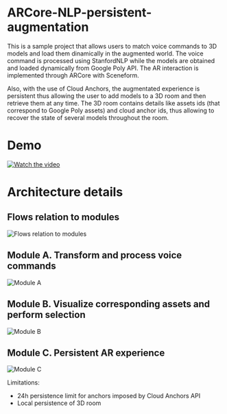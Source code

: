 # ARCore-NLP-persistent-augmentation

This is a sample project that allows users to match voice commands to 3D models and load them dinamically in the augmented world. The voice command is processed using StanfordNLP while the models are obtained and loaded dynamically from Google Poly API. The AR interaction is implemented through ARCore with Sceneform.

Also, with the use of Cloud Anchors, the augmentated experience is persistent thus allowing the user to add models to a 3D room and then retrieve them at any time. The 3D room contains details like assets ids (that correspond to Google Poly assets) and cloud anchor ids, thus allowing to recover the state of several models throughout the room.

# Demo
[![Watch the video](https://i.imgur.com/bF0KSn6.jpg)](https://streamable.com/sdjsec)

# Architecture details

## Flows relation to modules
![Flows relation to modules](https://i.imgur.com/HDJ6i1u.jpg)

## Module A. Transform and process voice commands
![Module A](https://i.imgur.com/zO0qFXx.jpg)

## Module B. Visualize corresponding assets and perform selection
![Module B](https://i.imgur.com/EdDAeld.jpg)

## Module C. Persistent AR experience
![Module C](https://i.imgur.com/91mkiZs.jpg)

Limitations:
- 24h persistence limit for anchors imposed by Cloud Anchors API
- Local persistence of 3D room
